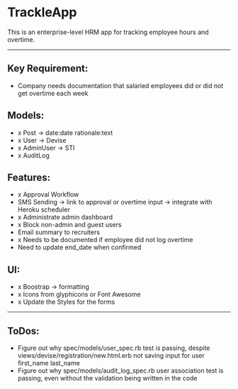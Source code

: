 # TrackleApp

This is an enterprise-level HRM app for tracking employee hours and overtime.

---

## Key Requirement: 
- Company needs documentation that salaried employees did or did not get overtime each week

## Models: 
- x Post -> date:date rationale:text 
- x User -> Devise 
- x AdminUser -> STI 
- x AuditLog 

## Features:
- x Approval Workflow
- SMS Sending -> link to approval or overtime input -> integrate with Heroku scheduler
- x Administrate admin dashboard
- x Block non-admin and guest users
- Email summary to recruiters
- x Needs to be documented if employee did not log overtime
- Need to update end_date when confirmed

## UI: 
- x Boostrap -> formatting
- x Icons from glyphicons or Font Awesome
- x Update the Styles for the forms

---

## ToDos:
- Figure out why spec/models/user_spec.rb test is passing, despite views/devise/registration/new.html.erb not saving input for user first_name last_name
- Figure out why spec/models/audit_log_spec.rb user association test is passing, even without the validation being written in the code

